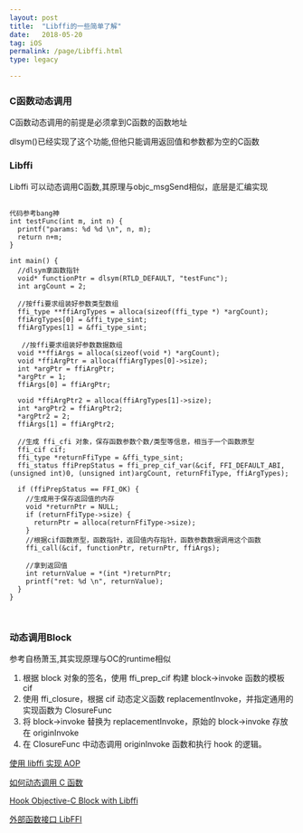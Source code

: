 ```yaml
---
layout: post
title:  "Libffi的一些简单了解"
date:   2018-05-20
tag: iOS
permalink: /page/Libffi.html
type: legacy

---
```




### C函数动态调用
   
   C函数动态调用的前提是必须拿到C函数的函数地址
   
   dlsym()已经实现了这个功能,但他只能调用返回值和参数都为空的C函数
   
### Libffi

  Libffi 可以动态调用C函数,其原理与objc_msgSend相似，底层是汇编实现
   
  
```

代码参考bang神
int testFunc(int m, int n) {
  printf("params: %d %d \n", n, m);
  return n+m;
}

int main() {
  //dlsym拿函数指针
  void* functionPtr = dlsym(RTLD_DEFAULT, "testFunc");
  int argCount = 2;

  //按ffi要求组装好参数类型数组
  ffi_type **ffiArgTypes = alloca(sizeof(ffi_type *) *argCount);
  ffiArgTypes[0] = &ffi_type_sint;
  ffiArgTypes[1] = &ffi_type_sint;

   //按ffi要求组装好参数数据数组
  void **ffiArgs = alloca(sizeof(void *) *argCount);
  void *ffiArgPtr = alloca(ffiArgTypes[0]->size);
  int *argPtr = ffiArgPtr;
  *argPtr = 1;
  ffiArgs[0] = ffiArgPtr;

  void *ffiArgPtr2 = alloca(ffiArgTypes[1]->size);
  int *argPtr2 = ffiArgPtr2;
  *argPtr2 = 2;
  ffiArgs[1] = ffiArgPtr2;

  //生成 ffi_cfi 对象，保存函数参数个数/类型等信息，相当于一个函数原型
  ffi_cif cif;
  ffi_type *returnFfiType = &ffi_type_sint;
  ffi_status ffiPrepStatus = ffi_prep_cif_var(&cif, FFI_DEFAULT_ABI, (unsigned int)0, (unsigned int)argCount, returnFfiType, ffiArgTypes);

  if (ffiPrepStatus == FFI_OK) {
    //生成用于保存返回值的内存
    void *returnPtr = NULL;
    if (returnFfiType->size) {
      returnPtr = alloca(returnFfiType->size);
    }
    //根据cif函数原型，函数指针，返回值内存指针，函数参数数据调用这个函数
    ffi_call(&cif, functionPtr, returnPtr, ffiArgs);

    //拿到返回值
    int returnValue = *(int *)returnPtr;
    printf("ret: %d \n", returnValue);
  }
}
  
  
```
 
 
### 动态调用Block
 
 参考自杨萧玉,其实现原理与OC的runtime相似
 
1. 根据 block 对象的签名，使用 ffi_prep_cif 构建 block->invoke 函数的模板 cif
2. 使用 ffi_closure，根据 cif 动态定义函数 replacementInvoke，并指定通用的实现函数为 ClosureFunc
3. 将 block->invoke 替换为 replacementInvoke，原始的 block->invoke 存放在 originInvoke
4. 在 ClosureFunc 中动态调用 originInvoke 函数和执行 hook 的逻辑。
   
  



[使用 libffi 实现 AOP](https://www.colabug.com/2309553.html)

[如何动态调用 C 函数](http://blog.cnbang.net/tech/3219/)

[Hook Objective-C Block with Libffi](http://yulingtianxia.com/blog/2018/02/28/Hook-Objective-C-Block-with-Libffi/)

[外部函数接口 LibFFI](https://www.oschina.net/p/libffi)
